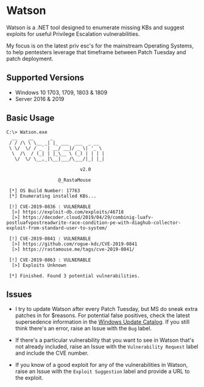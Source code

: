 # Watson

Watson is a .NET tool designed to enumerate missing KBs and suggest exploits for useful Privilege Escalation vulnerabilities.

My focus is on the latest priv esc's for the mainstream Operating Systems, to help pentesters leverage that timeframe between Patch Tuesday and patch deployment.

## Supported Versions

- Windows 10 1703, 1709, 1803 & 1809
- Server 2016 & 2019

## Basic Usage

```
C:\> Watson.exe
  __    __      _
 / / /\ \ \__ _| |_ ___  ___  _ __
 \ \/  \/ / _` | __/ __|/ _ \| '_ \
  \  /\  / (_| | |_\__ \ (_) | | | |
   \/  \/ \__,_|\__|___/\___/|_| |_|

                           v2.0

                   @_RastaMouse

 [*] OS Build Number: 17763
 [*] Enumerating installed KBs...

 [!] CVE-2019-0836 : VULNERABLE
  [>] https://exploit-db.com/exploits/46718
  [>] https://decoder.cloud/2019/04/29/combinig-luafv-postluafvpostreadwrite-race-condition-pe-with-diaghub-collector-exploit-from-standard-user-to-system/

 [!] CVE-2019-0841 : VULNERABLE
  [>] https://github.com/rogue-kdc/CVE-2019-0841
  [>] https://rastamouse.me/tags/cve-2019-0841/

 [!] CVE-2019-0863 : VULNERABLE
  [>] Exploits Unknown

 [*] Finished. Found 3 potential vulnerabilities.
```

## Issues

- I try to update Watson after every Patch Tuesday, but MS do sneak extra patches in for $reasons. For potential false positives, check the latest supersedence information in the [Windows Update Catalog](https://www.catalog.update.microsoft.com/Home.aspx).  If you still think there's an error, raise an Issue with the `Bug` label.

- If there's a particular vulnerability that you want to see in Watson that's not already included, raise an Issue with the `Vulnerability Request` label and include the CVE number.

- If you know of a good exploit for any of the vulnerabilities in Watson, raise an Issue with the `Exploit Suggestion` label and provide a URL to the exploit.